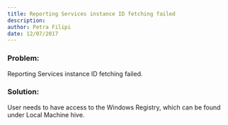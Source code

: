 ```yaml
---
title: Reporting Services instance ID fetching failed
description: 
author: Petra Filipi
date: 12/07/2017
---
```


### Problem:
Reporting Services instance ID fetching failed.
### Solution:
User needs to have access to the Windows Registry, which can be found under Local Machine hive.